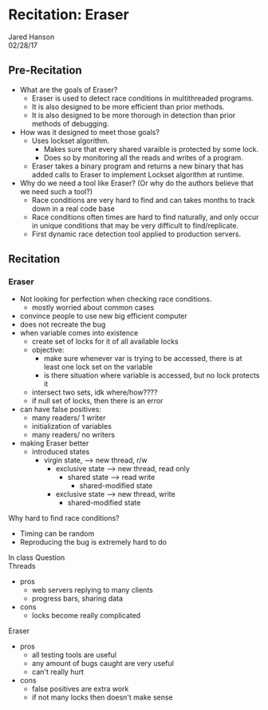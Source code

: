 # Recitation: Eraser
Jared Hanson  
02/28/17
## Pre-Recitation
- What are the goals of Eraser?
    - Eraser is used to detect race conditions in multithreaded programs.
    - It is also designed to be more efficient than prior methods.
    - It is also designed to be more thorough in detection than prior
        methods of debugging.
- How was it designed to meet those goals?
    - Uses lockset algorithm.
        - Makes sure that every shared varaible is protected by some lock.
        - Does so by monitoring all the reads and writes of a program.
    - Eraser takes a binary program and returns a new binary that has added calls to
        Eraser to implement Lockset algorithm at runtime.
- Why do we need a tool like Eraser? (Or why do the authors believe that we need
    such a tool?)
    - Race conditions are very hard to find and can takes months to track down
        in a real code base
    - Race conditions often times are hard to find naturally, and only occur in
        unique conditions that may be very difficult to find/replicate.
    - First dynamic race detection tool applied to production servers.

## Recitation
### Eraser
- Not looking for perfection when checking race conditions.
    - mostly worried about common cases
- convince people to use new big efficient computer
- does not recreate the bug
- when variable comes into existence
    - create set of locks for it of all available locks
    - objective:
        - make sure whenever var is trying to be accessed, there is at least
            one lock set on the variable
        - is there situation where variable is accessed, but no lock protects it
    - intersect two sets, idk where/how????
    - if null set of locks, then there is an error
- can have false positives:
    - many readers/ 1 writer
    - initialization of variables
    - many readers/ no writers
- making Eraser better
    - introduced states
        - virgin state, --> new thread, r/w
            - exclusive state --> new thread, read only
                - shared state --> read write
                    - shared-modified state
            - exclusive state --> new thread, write
                - shared-modified state

Why hard to find race conditions?  
- Timing can be random
- Reproducing the bug is extremely hard to do

In class Question  
Threads  
- pros
    - web servers replying to many clients
    - progress bars, sharing data
- cons
    - locks become really complicated

Eraser  
- pros
    - all testing tools are useful
    - any amount of bugs caught are very useful
    - can't really hurt
- cons
    - false positives are extra work
    - if not many locks then doesn't make sense

